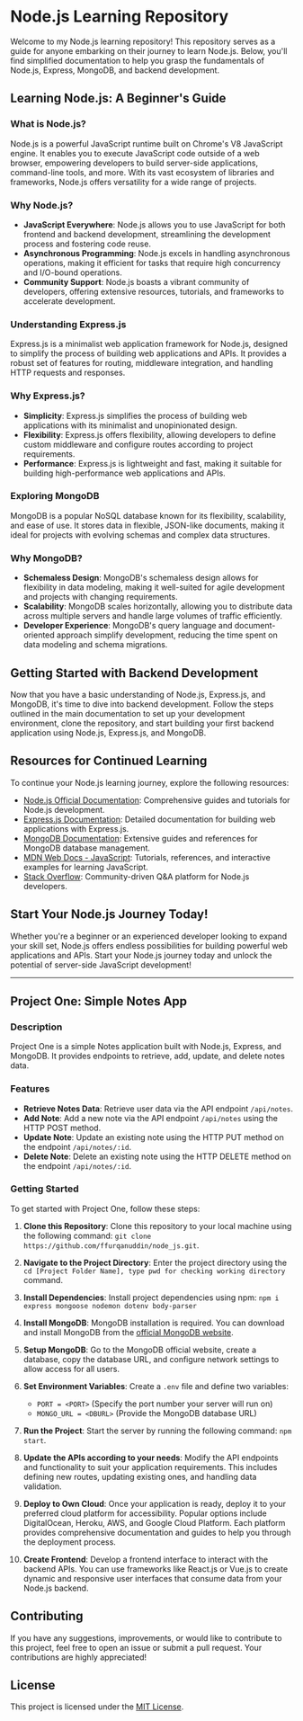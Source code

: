 # Node.js Learning Repository

Welcome to my Node.js learning repository! This repository serves as a guide for anyone embarking on their journey to learn Node.js. Below, you'll find simplified documentation to help you grasp the fundamentals of Node.js, Express, MongoDB, and backend development.

## Learning Node.js: A Beginner's Guide

### What is Node.js?

Node.js is a powerful JavaScript runtime built on Chrome's V8 JavaScript engine. It enables you to execute JavaScript code outside of a web browser, empowering developers to build server-side applications, command-line tools, and more. With its vast ecosystem of libraries and frameworks, Node.js offers versatility for a wide range of projects.

### Why Node.js?

- **JavaScript Everywhere**: Node.js allows you to use JavaScript for both frontend and backend development, streamlining the development process and fostering code reuse.
- **Asynchronous Programming**: Node.js excels in handling asynchronous operations, making it efficient for tasks that require high concurrency and I/O-bound operations.
- **Community Support**: Node.js boasts a vibrant community of developers, offering extensive resources, tutorials, and frameworks to accelerate development.

### Understanding Express.js

Express.js is a minimalist web application framework for Node.js, designed to simplify the process of building web applications and APIs. It provides a robust set of features for routing, middleware integration, and handling HTTP requests and responses.

### Why Express.js?

- **Simplicity**: Express.js simplifies the process of building web applications with its minimalist and unopinionated design.
- **Flexibility**: Express.js offers flexibility, allowing developers to define custom middleware and configure routes according to project requirements.
- **Performance**: Express.js is lightweight and fast, making it suitable for building high-performance web applications and APIs.

### Exploring MongoDB

MongoDB is a popular NoSQL database known for its flexibility, scalability, and ease of use. It stores data in flexible, JSON-like documents, making it ideal for projects with evolving schemas and complex data structures.

### Why MongoDB?

- **Schemaless Design**: MongoDB's schemaless design allows for flexibility in data modeling, making it well-suited for agile development and projects with changing requirements.
- **Scalability**: MongoDB scales horizontally, allowing you to distribute data across multiple servers and handle large volumes of traffic efficiently.
- **Developer Experience**: MongoDB's query language and document-oriented approach simplify development, reducing the time spent on data modeling and schema migrations.

## Getting Started with Backend Development

Now that you have a basic understanding of Node.js, Express.js, and MongoDB, it's time to dive into backend development. Follow the steps outlined in the main documentation to set up your development environment, clone the repository, and start building your first backend application using Node.js, Express.js, and MongoDB.

## Resources for Continued Learning

To continue your Node.js learning journey, explore the following resources:

- [Node.js Official Documentation](https://nodejs.org/en/docs/): Comprehensive guides and tutorials for Node.js development.
- [Express.js Documentation](https://expressjs.com/): Detailed documentation for building web applications with Express.js.
- [MongoDB Documentation](https://docs.mongodb.com/): Extensive guides and references for MongoDB database management.
- [MDN Web Docs - JavaScript](https://developer.mozilla.org/en-US/docs/Web/JavaScript): Tutorials, references, and interactive examples for learning JavaScript.
- [Stack Overflow](https://stackoverflow.com/questions/tagged/node.js): Community-driven Q&A platform for Node.js developers.

## Start Your Node.js Journey Today!

Whether you're a beginner or an experienced developer looking to expand your skill set, Node.js offers endless possibilities for building powerful web applications and APIs. Start your Node.js journey today and unlock the potential of server-side JavaScript development!

---

## Project One: Simple Notes App

### Description

Project One is a simple Notes application built with Node.js, Express, and MongoDB. It provides endpoints to retrieve, add, update, and delete notes data. 

### Features

- **Retrieve Notes Data**: Retrieve user data via the API endpoint `/api/notes`.
- **Add Note**: Add a new note via the API endpoint `/api/notes` using the HTTP POST method.
- **Update Note**: Update an existing note using the HTTP PUT method on the endpoint `/api/notes/:id`.
- **Delete Note**: Delete an existing note using the HTTP DELETE method on the endpoint `/api/notes/:id`.

### Getting Started

To get started with Project One, follow these steps:

1. **Clone this Repository**: Clone this repository to your local machine using the following command: `git clone https://github.com/ffurqanuddin/node_js.git`.
   
2. **Navigate to the Project Directory**: Enter the project directory using the `cd [Project Folder Name], type pwd for checking working directory` command.
   
3. **Install Dependencies**: Install project dependencies using npm: `npm i express mongoose nodemon dotenv body-parser`

4. **Install MongoDB**: MongoDB installation is required. You can download and install MongoDB from the [official MongoDB website](https://www.mongodb.com/try/download/community).

5. **Setup MongoDB**: Go to the MongoDB official website, create a database, copy the database URL, and configure network settings to allow access for all users.

6. **Set Environment Variables**: Create a `.env` file and define two variables: 
   - `PORT = <PORT>` (Specify the port number your server will run on)
   - `MONGO_URL = <DBURL>` (Provide the MongoDB database URL)

8. **Run the Project**: Start the server by running the following command: `npm start`.

9. **Update the APIs according to your needs**: Modify the API endpoints and functionality to suit your application requirements. This includes defining new routes, updating existing ones, and handling data validation.

10. **Deploy to Own Cloud**: Once your application is ready, deploy it to your preferred cloud platform for accessibility. Popular options include DigitalOcean, Heroku, AWS, and Google Cloud Platform. Each platform provides comprehensive documentation and guides to help you through the deployment process.

11. **Create Frontend**: Develop a frontend interface to interact with the backend APIs. You can use frameworks like React.js or Vue.js to create dynamic and responsive user interfaces that consume data from your Node.js backend.

## Contributing

If you have any suggestions, improvements, or would like to contribute to this project, feel free to open an issue or submit a pull request. Your contributions are highly appreciated!

## License

This project is licensed under the [MIT License](LICENSE).
